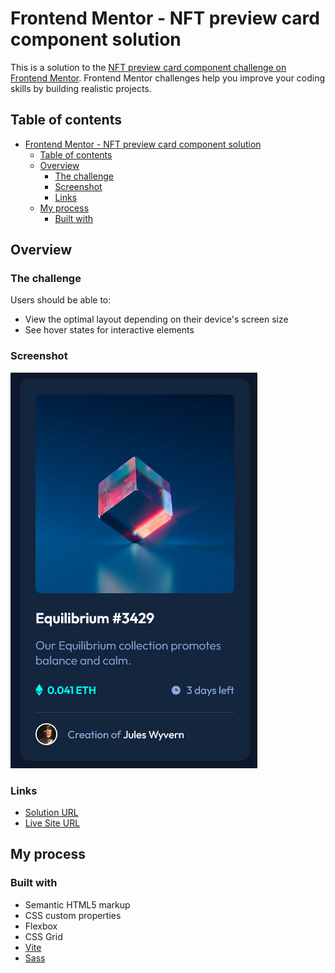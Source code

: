 # Frontend Mentor - NFT preview card component solution

This is a solution to the [NFT preview card component challenge on Frontend Mentor](https://www.frontendmentor.io/challenges/nft-preview-card-component-SbdUL_w0U). Frontend Mentor challenges help you improve your coding skills by building realistic projects. 

## Table of contents

- [Frontend Mentor - NFT preview card component solution](#frontend-mentor---nft-preview-card-component-solution)
  - [Table of contents](#table-of-contents)
  - [Overview](#overview)
    - [The challenge](#the-challenge)
    - [Screenshot](#screenshot)
    - [Links](#links)
  - [My process](#my-process)
    - [Built with](#built-with)

## Overview

### The challenge

Users should be able to:

- View the optimal layout depending on their device's screen size
- See hover states for interactive elements

### Screenshot

![](./screenshots/screenshot.png)

### Links

- [Solution URL](https://www.frontendmentor.io/solutions/nft-preview-card-component-AhN6wF4cn8)
- [Live Site URL](https://henolivares.github.io/frontendmentor-nft-preview-card-component/)

## My process

### Built with

- Semantic HTML5 markup
- CSS custom properties
- Flexbox
- CSS Grid
- [Vite](https://vitejs.dev/)
- [Sass](https://sass-lang.com/)
